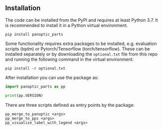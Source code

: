 ## Installation

The code can be installed from the PyPI and requires at least Python 3.7. It is recommended to install it in a Python virtual environment.

```shell
pip install panoptic_parts
```

Some functionality requires extra packages to be installed, e.g. evaluation scripts (tqdm) or Pytorch/Tensorflow (torch/tensorflow). These can be installed separately or by downloading the `optional.txt` file from this repo and running the following command in the virtual environment:

```shell
pip install -r optional.txt
```

After installation you can use the package as:

```python
import panoptic_parts as pp

print(pp.VERSION)
```

There are three scripts defined as entry points by the package:

```shell
pp_merge_to_panoptic <args>
pp_merge_to_pps <args>
pp_visualize_label_with_legend <args>
```
